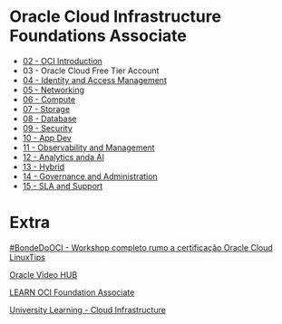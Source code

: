 # Oracle Cloud Infrastructure Foundations Associate

- [02 - OCI Introduction](02-OCI-Introduction.md)
- 03 - Oracle Cloud Free Tier Account
- [04 - Identity and Access Management](04-Identity-and-Access-Management.md)
- [05 - Networking]()
- [06 - Compute]()
- [07 - Storage]()
- [08 - Database]()
- [09 - Security]()
- [10 - App Dev]()
- [11 - Observability and Management]()
- [12 - Analytics anda AI]()
- [13 - Hybrid]()
- [14 - Governance and Administration]()
- [15 - SLA and Support]()

# Extra

[#BondeDoOCI - Workshop completo rumo a certificação Oracle Cloud LinuxTips](https://www.youtube.com/watch?v=jWG3gVf2YWE)

[Oracle Video HUB](https://videohub.oracle.com/playlist/dedicated/158145621/1_fyxf4g7g/1_670atn80)

[LEARN OCI Foundation Associate](https://mylearn.oracle.com/learning-path/become-an-oci-foundation-associate/35644/98057)

[University Learning - Cloud Infrastructure](https://education.oracle.com/pt_BR/learn/oracle-cloud-infrastructure/pPillar_640/)
